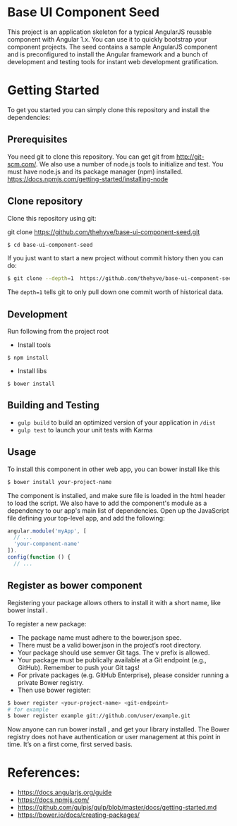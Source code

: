 # Base UI Component Seed

This project is an application skeleton for a typical AngularJS reusable component with Angular 1.x. You can use it to 
quickly bootstrap your component projects. The seed contains a sample AngularJS component and is preconfigured to 
install the Angular framework and a bunch of development and testing tools for instant web development gratification.


# Getting Started

To get you started you can simply clone this repository and install the dependencies:

## Prerequisites

You need git to clone this repository. You can get git from http://git-scm.com/.
We also use a number of node.js tools to initialize and test. You must have node.js and its package 
manager (npm) installed. https://docs.npmjs.com/getting-started/installing-node 

## Clone repository

Clone this repository using git:

git clone https://github.com/thehyve/base-ui-component-seed.git
```bash
$ cd base-ui-component-seed
```
If you just want to start a new project without commit history then you can do:
```bash
$ git clone --depth=1  https://github.com/thehyve/base-ui-component-seed.git <your-project-name>
```
The `depth=1`  tells git to only pull down one commit worth of historical data.

## Development
Run following from the project root

- Install tools
```
$ npm install 
```
- Install libs
```
$ bower install 
```

## Building and Testing

* `gulp build` to build an optimized version of your application in `/dist`
* `gulp test` to launch your unit tests with Karma

## Usage

To install this component in other web app, you can bower install like this

```bash
$ bower install your-project-name
```

The component is installed, and make sure file is loaded in the html header to load the script. We also have to add the 
component's module as a dependency to our app's main list of dependencies. Open up the JavaScript file defining your 
top-level app, and add the following:
```js
angular.module('myApp', [
  // ...
  'your-component-name'
]).
config(function () {
  // ...
```

## Register as bower component

Registering your package allows others to install it with a short name, like bower install <my-package-name>.

To register a new package:

- The package name must adhere to the bower.json spec.
- There must be a valid bower.json in the project’s root directory.
- Your package should use semver Git tags. The v prefix is allowed.
- Your package must be publically available at a Git endpoint (e.g., GitHub). Remember to push your Git tags!
- For private packages (e.g. GitHub Enterprise), please consider running a private Bower registry.
- Then use bower register:

```bash
$ bower register <your-project-name> <git-endpoint>
# for example
$ bower register example git://github.com/user/example.git
```

Now anyone can run bower install <your-project-name>, and get your library installed. The Bower registry does not have 
authentication or user management at this point in time. It’s on a first come, first served basis.

# References:

- https://docs.angularjs.org/guide
- https://docs.npmjs.com/
- https://github.com/gulpjs/gulp/blob/master/docs/getting-started.md
- https://bower.io/docs/creating-packages/
